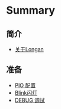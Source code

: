 Summary
=====

## 简介

- [关于Longan](README.md)

## 准备

- [PIO 配置](get_started/pio.md)
- [Blink闪灯](get_started/blink.md)
- [DEBUG 调试](get_started/debug.md)

